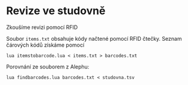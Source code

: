 # Revize ve studovně

Zkoušíme revizi pomocí RFID

Soubor `items.txt` obsahuje kódy načtené pomocí RFID čtečky. Seznam čárových kódů získáme pomocí 

    lua itemstobarcode.lua < items.txt > barcodes.txt

Porovnání ze souborem z Alephu:

    lua findbarcodes.lua barcodes.txt < studovna.tsv
